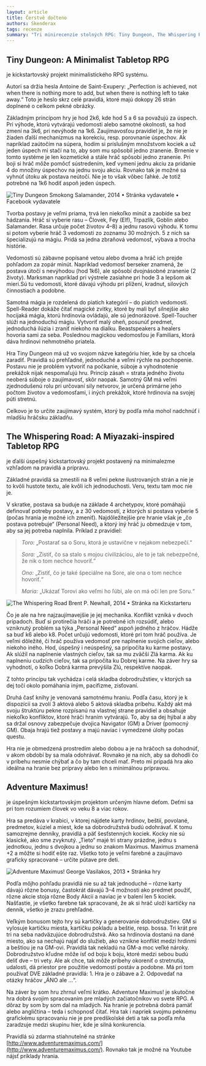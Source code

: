 ```yaml
---
layout: article
title: Čerstvě dočteno
authors: Skenderax
tags: recenze
summary: "Tri minirecenzie stolných RPG: Tiny Dungeon, The Whispering Road a Adventure Maximus!"
---
```


## Tiny Dungeon: A Minimalist Tabletop RPG

je kickstartovský projekt minimalistického RPG systému.

Autori sa držia hesla Antoine de Saint­-Exupery: „Perfection is achieved, not when there is nothing more to add, but when there is nothing left to take away.“ Toto je heslo skrz celé pravidlá, ktoré majú dokopy 26 strán doplnené o celkom pekné obrázky.

Základným princípom hry je hod 2k6, kde hod 5 a 6 sa považujú za úspech. Pri výhode, ktorú vytvárajú vedomosti alebo samotné okolnosti, sa hod zmení na 3k6, pri nevýhode na 1k6. Zaujímavosťou pravidiel je, že nie je žiaden ďalší mechanizmus na korekciu, resp. porovnanie úspechov. Ak napríklad zaútočím na súpera, hodím si príslušným množstvom kociek a už jeden úspech mi stačí na to, aby som mu spôsobil jedno zranenie. Brnenie v tomto systéme je len kozmetické a stále hráč spôsobí jedno zranenie. Pri boji si hráč môže pomôcť sústredením, keď vymení jednu akciu za pridanie 4 do množiny úspechov na jednu svoju akciu. Rovnako tak je možné sa vyhnúť útoku ak postava neútočí. Nie je to však vôbec ľahké. Je totiž potrebné na 1k6 hodiť aspoň jeden úspech.

![Tiny Dungeon 			Smokong Salamander, 2014 			 				•&#9;<a href="http://www.smokingsalamander.com/">Stránka vydavatele</a> 				•&#9;<a href="https://www.facebook.com/smokingsalamander">Facebook vydavatele</a>](tiny-dungeon-opt.jpg)

Tvorba postavy je veľmi priama, trvá len niekoľko minút a zaobíde sa bez hádzania. Hráč si vyberie rasu – Človek, Fey (Elf), Trpazlík, Goblin alebo Salamander. Rasa určuje počet životov 4–8) a jednu rasovú výhodu. K tomu si potom vyberie hráč 3 vedomosti zo zoznamu 30 možných. 5 z nich sa špecializujú na mágiu. Pridá sa jedna zbraňová vedomosť, výbava a trocha histórie.

Vedomosti sú zábavne popísané vetou alebo dvoma a hráč ich prejde pohľadom za zopár minút. Napríklad vedomosť berseker znamená, že postava útočí s nevýhodou (hod 1k6), ale spôsobí dvojnásobné zranenie (2 životy). Marksman napríklad pri výstrele zasiahne pri hode 3 a lepšom ak mieri.Sú tu vedomosti, ktoré dávajú výhodu pri plížení, kradnut, silových činnostiach a podobne.

Samotná mágia je rozdelená do piatich kategórií – do piatich vedomostí. Spell-Reader dokáže čítať magické zvitky, ktoré by mali byť silnejšie ako hocijaká mágia, ktorú hrdinovia ovládajú, ale sú jednorázové. Spell-Toucher slúži na jednoduchú mágiu. Vytvoriť malý oheň, posunúť predmet, jednoduchá ilúzia i zraniť niekoho na dialku. Beastspeakers a healers hovoria sami za seba. Poslednou magickou vedomosťou je Familiars, ktorá dáva hrdinovi nehmotného priatela.

Hra Tiny Dungeon má už vo svojom názve kategóriu hier, kde by sa chcela zaradiť. Pravidlá sú prehľadné, jednoduché a veľmi rýchle na pochopenie. Postavu nie je problém vytvoriť na počkanie, súboje a vyhodnotenie prekážok nijak nespomaľujú hru. Princíp zásah = strata jedného životu neoberá súboje o zaujímavosť, skôr naopak. Samotný GM má veľmi zjednodušenú rolu pri určovaní sily netvorov, je určená primárne jeho počtom životov a vedomosťami, i iných prekážok, ktoré hrdinovia na svojej púti stretnú.

Celkovo je to určite zaujímavý systém, ktorý by podľa mňa mohol nadchnúť i mladšiu hráčsku základňu.

## The Whispering Road: A Miyazaki-inspired Tabletop RPG

je ďalší úspešný kickstartovský projekt postavený na minimalezme vzhľadom na pravidlá a prípravu.

Základné pravidlá sa zmestili na 8 veľmi pekne ilustrovaných strán a nie je to kvôli hustote textu, ale kvôli ich jednoduchosti. Veru, textu tam moc nie je.

V skratke, postava sa buduje na základe 4 archetypov, ktoré pomáhajú definovať potreby postavy, a z 30 vedomostí, z ktorých si postava vyberie 5 (počas hrania je možné ich zmeniť). Najdôležitejšie pre hranie však je „čo postava potrebuje“ (Personal Need), a ktorý iný hráč ju obmedzuje v tom, aby sa jej potreba naplnila. Príklad z pravidiel:

> _Toro:_ „Postarať sa o Soru, ktorá je ustavične v nejakom nebezpečí.“
>
> _Sora:_ „Zistiť, čo sa stalo s mojou civilizáciou, ale to je tak nebezpečné, že nik o tom nechce hovoriť.”
>
> _Ono:_ „Zistiť, čo je také špeciálne na Sore, ale ona o tom nechce hovoriť.“
>
> _Maria:_ „Ukázať Torovi ako veľmi ho ľúbi, ale on má oči len pre Soru.“

![The Whispering Road 			Brent P. Newhall, 2014 			 				•&#9;<a href="https://www.kickstarter.com/projects/brentnewhall/the-whispering-road-a-miyazaki-inspired-tabletop-r">Stránka na Kickstarteru</a>](the-whispering-road-opt.jpg)

Čo je ale na hre najzaujímavejšie je jej mechanika. Konflikt vzniká v dvoch prípadoch. Buď si protirečia hráči a je potrebné ich rozsúdiť, alebo vzniknutý problém sa týka „Personal Need“ aspoň jedného z hráčov. Hádže sa buď k6 alebo k8. Počet určujú vedomosti, ktoré pri tom hráč používa. Je veľmi dôležité, či hráč používa vedomosť pre naplnenie svojich cieľov, alebo niekoho iného. Hod, úspešný i neúspešný, sa pripočíta ku karme postavy. Ak slúžil na naplnenie vlastných cieľov, tak sa mu zväčší Zlá karma. Ak ku naplneniu cudzích cieľov, tak sa pripočíta ku Dobrej karme. Na záver hry sa vyhodnotí, o koľko Dobrá karma prevýšila Zlú, respektíve naopak.

Z tohto princípu tak vychádza i celá skladba dobrodružstiev, v ktorých sa dej točí okolo pomáhania iným, pacifizme, zisťovaní.

Druhá časť knihy je venovaná samotnému hraniu. Podľa času, ktorý je k dispozícií sa zvolí 3 aktová alebo 5 aktová skladba príbehu. Každý akt má svoju štruktúru pekne rozpísanú na vlastnej strane pravidiel a obsahuje niekoľko konfliktov, ktoré hráči hraním vytvárajú. To, aby sa dej hýbal a aby sa držal osnovy zabezpečuje dvojica Navigator (GM) a Driver (pomocný GM). Obaja hrajú tiež postavy a majú naviac i vymedzené úlohy počas questu.

Hra nie je obmedzená prostredím alebo dobou a je na hráčoch sa dohodnúť, v akom období by sa mala odohrávať. Rovnako je na nich, aby sa dohodli čo v príbehu nesmie chýbať a čo by tam chceli mať. Preto mi pripadá hra ako ideálna na hranie bez prípravy alebo len s minimálnou prípravou.

## Adventure Maximus!

je úspešným kickstartovským projektom určeným hlavne deťom. Deťmi sa pri tom rozumiem človek vo veku 8 a viac rokov.

Hra sa predáva v krabici, v ktorej nájdete karty hrdinov, beštií, povolané, predmetov, kúziel a miest, kde sa dobrodružstvá budú odohrávať. K tomu samozrejme denníky, pravidlá a päť šesťstenných kociek. Kocky nie sú klasické, ako sme zvyknutý. „Tieto“ majé tri strany prázdne, jednu s jednotkou, jednu s dvojkou a jednu so znakom Maximus. Maximus znamená +2 a môžte si hodiť ešte raz. Všetko toto je veľmi farebné a zaujímavo graficky spracované – určite pútave pre deti.

![Adventure Maximus! 			George Vasilakos, 2013 			 				•&#9;<a href="http://www.adventuremaximus.com/">Stránka hry</a>](adventure-maximus-opt.jpg)

Podľa môjho pohľadu pravidlá nie su až tak jednoduché – rôzne karty dávajú rôzne bonusy, častokrát dávajú 3–4 možnosti ako predmet použiť, rôzne akcie stoja rôzne Body Akcií a naviac je v balení len 5 kociek. Našťastie, je všetko farebne tak spracované, že ak si hráč uloží kartičky na denník, všetko je zrazu prehľadné.

Veľkým bonusom tejto hry sú kartičky a generovanie dobrodružstiev. GM si vylosuje kartičku miesta, kartičku pokladu a beštie, resp. bossa. Tri krát pre tri na seba nadväzujúce dobrodružstvá. Ako sa hrdinovia dostanú na dané miesto, ako sa nechajú najať do služieb, ako vznikne konflikt medzi hrdinmi a beštiou je na GM-ovi. Pravidlá tak nekladú na GM-a moc veľké nároky. Dobrodružstvo kľudne môže ísť od boju k boju, ktoré medzi sebou budú deliť dve – tri vety. Ale ak chce, tak môže príbehy okoreniť o stretnutia, udalosti, dá priestor pre použitie vedomostí postáv a podobne. Má pri tom používať DVE základné pravidlá: 1. Hra je o zábave a 2. Odpovedať na otázky hráčov „ÁNO ale ...“.

Na záver by som hru zhrnul veľmi krátko. Adventure Maximus! je skutočne hra dobrá svojim spracovaním pre mladých začiatočníkov vo svete RPG. A dôraz by som by som dal na mladých. Na hranie je potrebná dobrá pamäť alebo angličtina – teda i schopnosť čítať. Hra tak i napriek svojmu peknému grafickému spracovaniu nie je pre predškolské deti a tak sa podľa mňa zaradzuje medzi skupinu hier, kde je silná konkurencia.

Pravidlá sú zdarma stiahnutelné na stránke [http://www.adventuremaximus.com/](http://www.adventuremaximus.com/). Rovnako tak je možné na Youtube nájsť príklady hrania.
